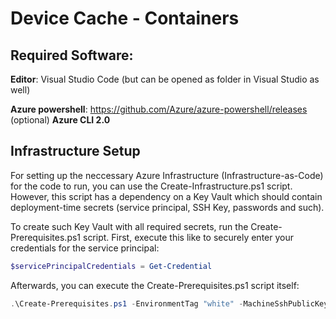 # Device Cache - Containers

## Required Software:

**Editor**: Visual Studio Code (but can be opened as folder in Visual Studio as well)

**Azure powershell**: https://github.com/Azure/azure-powershell/releases<br/>(optional) **Azure CLI 2.0**

## Infrastructure Setup

For setting up the neccessary Azure Infrastructure (Infrastructure-as-Code) for the code to run, you can use the Create-Infrastructure.ps1 script. However, this script has a dependency on a Key Vault which should contain deployment-time secrets (service principal, SSH Key, passwords and such).

To create such Key Vault with all required secrets, run the Create-Prerequisites.ps1 script.
First, execute this like to securely enter your credentials for the service principal:

```powershell
$servicePrincipalCredentials = Get-Credential
```

Afterwards, you can execute the Create-Prerequisites.ps1 script itself: 

``` powershell
.\Create-Prerequisites.ps1 -EnvironmentTag "white" -MachineSshPublicKey "ssh-rsa AAAA...6SkIQ0opBt" -ServicePrincipalCredentials $servicePrincipalCredentials
```